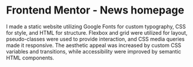 # Frontend Mentor - News homepage
I made a static website utilizing Google Fonts for custom typography, CSS for style, and HTML for structure. Flexbox and grid were utilized for layout, pseudo-classes were used to provide interaction, and CSS media queries made it responsive. The aesthetic appeal was increased by custom CSS variables and transitions, while accessibility  were improved by semantic HTML components. 
